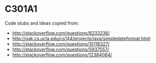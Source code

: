 C301A1
======

Code stubs and ideas copied from:

 - http://stackoverflow.com/questions/8233236/
 - http://oak.cs.ucla.edu/cs144/projects/java/simpledateformat.html
 - http://stackoverflow.com/questions/10118327/
 - http://stackoverflow.com/questions/5937557/
 - http://stackoverflow.com/questions/12384064/
